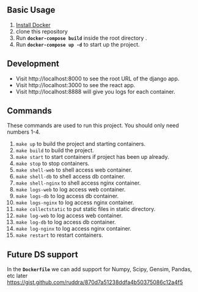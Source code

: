## Basic Usage
1. [Install Docker](https://www.docker.com/products/docker-desktop)
2. clone this repository
3. Run **`docker-compose build`** inside the root directory .
4. Run **`docker-compose up -d`** to start up the project.

## Development
- Visit http://localhost:8000 to see the root URL of the django app.
- Visit http://localhost:3000 to see the react app.
- Visit http://localhost:8888 will give you logs for each container.


## Commands
These commands are used to run this project. You should only need numbers 1-4.

1. `make up` to build the project and starting containers.
2. `make build` to build the project.
3. `make start` to start containers if project has been up already.
4. `make stop` to stop containers.
5. `make shell-web` to shell access web container.
6. `make shell-db` to shell access db container.
7. `make shell-nginx` to shell access nginx container.
8. `make logs-web` to log access web container.
9. `make logs-db` to log access db container.
10. `make logs-nginx` to log access nginx container.
11. `make collectstatic` to put static files in static directory.
12. `make log-web` to log access web container.
13. `make log-db` to log access db container.
14. `make log-nginx` to log access nginx container.
15. `make restart` to restart containers.

## Future DS support
In the **`Dockerfile`** we can add support for Numpy, Scipy, Gensim, Pandas, etc later https://gist.github.com/ruddra/870d7a51238ddfa4b50375086c12a4f5

